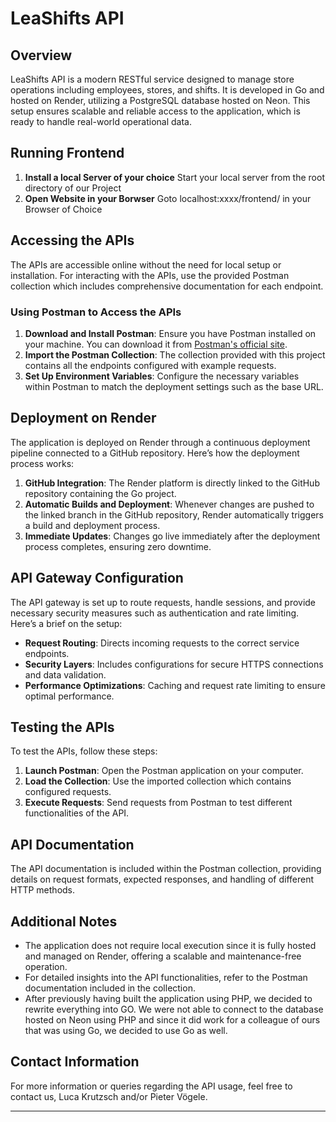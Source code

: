 # LeaShifts API



## Overview
LeaShifts API is a modern RESTful service designed to manage store operations including employees, stores, and shifts. It is developed in Go and hosted on Render, utilizing a PostgreSQL database hosted on Neon. This setup ensures scalable and reliable access to the application, which is ready to handle real-world operational data.

## Running Frontend
1. **Install a local Server of your choice** Start your local server from the root directory of our Project
3. **Open Website in your Borwser** Goto localhost:xxxx/frontend/ in your Browser of Choice

## Accessing the APIs
The APIs are accessible online without the need for local setup or installation. For interacting with the APIs, use the provided Postman collection which includes comprehensive documentation for each endpoint.

### Using Postman to Access the APIs
1. **Download and Install Postman**: Ensure you have Postman installed on your machine. You can download it from [Postman's official site](https://www.postman.com/downloads/).
2. **Import the Postman Collection**: The collection provided with this project contains all the endpoints configured with example requests. 
3. **Set Up Environment Variables**: Configure the necessary variables within Postman to match the deployment settings such as the base URL.

## Deployment on Render
The application is deployed on Render through a continuous deployment pipeline connected to a GitHub repository. Here’s how the deployment process works:
1. **GitHub Integration**: The Render platform is directly linked to the GitHub repository containing the Go project.
2. **Automatic Builds and Deployment**: Whenever changes are pushed to the linked branch in the GitHub repository, Render automatically triggers a build and deployment process.
3. **Immediate Updates**: Changes go live immediately after the deployment process completes, ensuring zero downtime.

## API Gateway Configuration
The API gateway is set up to route requests, handle sessions, and provide necessary security measures such as authentication and rate limiting. Here’s a brief on the setup:
- **Request Routing**: Directs incoming requests to the correct service endpoints.
- **Security Layers**: Includes configurations for secure HTTPS connections and data validation.
- **Performance Optimizations**: Caching and request rate limiting to ensure optimal performance.

## Testing the APIs
To test the APIs, follow these steps:
1. **Launch Postman**: Open the Postman application on your computer.
2. **Load the Collection**: Use the imported collection which contains configured requests.
3. **Execute Requests**: Send requests from Postman to test different functionalities of the API.

## API Documentation
The API documentation is included within the Postman collection, providing details on request formats, expected responses, and handling of different HTTP methods.

## Additional Notes
- The application does not require local execution since it is fully hosted and managed on Render, offering a scalable and maintenance-free operation.
- For detailed insights into the API functionalities, refer to the Postman documentation included in the collection.
- After previously having built the application using PHP, we decided to rewrite everything into GO. We were not able to connect to the database hosted on Neon using PHP and since it did work for a colleague of ours that was using Go, we decided to use Go as well.

## Contact Information
For more information or queries regarding the API usage, feel free to contact us, Luca Krutzsch and/or Pieter Vögele.

---
